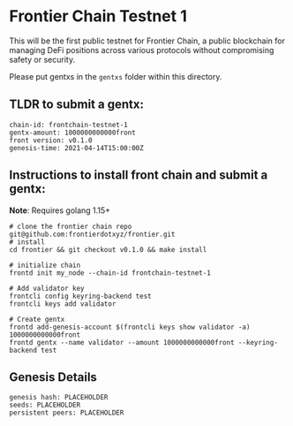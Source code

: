 # Frontier Chain Testnet 1

This will be the first public testnet for Frontier Chain, a public blockchain for managing DeFi positions across various protocols without compromising safety or security.

Please put gentxs in the `gentxs` folder within this directory.


## TLDR to submit a gentx:

```
chain-id: frontchain-testnet-1
gentx-amount: 1000000000000front
front version: v0.1.0
genesis-time: 2021-04-14T15:00:00Z
```

## Instructions to install front chain and submit a gentx:

__Note__: Requires golang 1.15+

```
# clone the frontier chain repo
git@github.com:frontierdotxyz/frontier.git
# install
cd frontier && git checkout v0.1.0 && make install

# initialize chain
frontd init my_node --chain-id frontchain-testnet-1

# Add validator key
frontcli config keyring-backend test
frontcli keys add validator

# Create gentx
frontd add-genesis-account $(frontcli keys show validator -a) 1000000000000front
frontd gentx --name validator --amount 1000000000000front --keyring-backend test
```

## Genesis Details

```
genesis hash: PLACEHOLDER
seeds: PLACEHOLDER
persistent peers: PLACEHOLDER
```